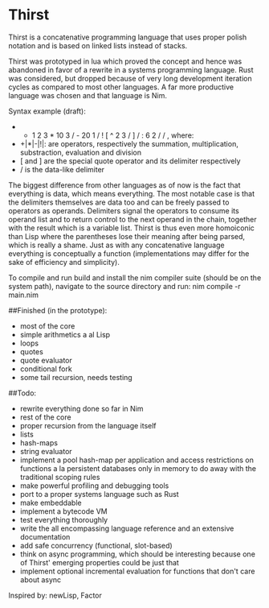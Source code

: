# Thirst
Thirst is a concatenative programming language that uses proper polish notation and is based on linked lists instead of stacks.

Thirst was prototyped in lua which proved the concept and hence was abandoned in favor of a rewrite in a systems programming language. Rust was considered, but dropped because of very long development iteration cycles as compared to most other languages. A far more productive language was chosen and that language is Nim.

Syntax example (draft):
*	+ 1 2 3 * 10 3 / - 20 1 / ! [ ^ 2 3 / ] / : 6 2 / /  , where:
*	+|*|-|!|: are operators, respectively the summation, multiplication, substraction, evaluation and division
*	[ and ] are the special quote operator and its delimiter respectively
*	/ is the data-like delimiter

The biggest difference from other languages as of now is the fact that everything is data, which means everything.
The most notable case is that the delimiters themselves are data too and can be freely passed to operators as operands.
Delimiters signal the operators to consume its operand list and to return control to
the next operand in the chain, together with the result which is a variable list. Thirst is thus even more homoiconic than Lisp where the parentheses lose their meaning after being parsed, which is really a shame. Just as with any concatenative language
everything is conceptually a function (implementations may differ for the sake of efficiency and simplicity).

To compile and run build and install the nim compiler suite (should be on the system path), navigate to the source directory and run: nim compile -r main.nim

##Finished (in the prototype):
* most of the core
* simple arithmetics a al Lisp
* loops
* quotes
* quote evaluator
* conditional fork
* some tail recursion, needs testing

##Todo:
* rewrite everything done so far in Nim
* rest of the core
* proper recursion from the language itself
* lists
* hash-maps
* string evaluator
* implement a pool hash-map per application and access restrictions on functions a la persistent databases only in memory to do away with the traditional scoping rules
* make powerful profiling and debugging tools
* port to a proper systems language such as Rust
* make embeddable
* implement a bytecode VM
* test everything thoroughly
* write the all encompassing language reference and an extensive documentation
* add safe concurrency (functional, slot-based)
* think on async programming, which should be interesting because one of Thirst' emerging properties could be just that
* implement optional incremental evaluation for functions that don't care about async

Inspired by: newLisp, Factor